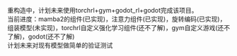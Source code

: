 重构造中，计划未来使用torchrl+gym+godot_rl+godot完成该项目。  
当前进度：mamba2的组件(已实现)，注意力组件(已实现)，旋转编码(已实现)，组装模型(未实现)，torchrl自定义强化学习组件(还不了解)，gym自定义游戏(还不了解)，godot(还不了解)  
计划未来对现有模型做简单的验证测试  